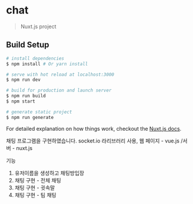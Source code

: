 # chat

> Nuxt.js project

## Build Setup

``` bash
# install dependencies
$ npm install # Or yarn install

# serve with hot reload at localhost:3000
$ npm run dev

# build for production and launch server
$ npm run build
$ npm start

# generate static project
$ npm run generate
```

For detailed explanation on how things work, checkout the [Nuxt.js docs](https://github.com/nuxt/nuxt.js).




채팅 프로그램을 구현하였습니다. 
socket.io 라리브러리 사용, 웹 페이지 - vue.js /서버 - nuxt.js

기능 
1. 유저이름을 생성하고 채팅방입장
2. 채팅 구현 - 전체 채팅
3. 채팅 구현 - 귓속말
4. 채팅 구현 - 팀 채팅